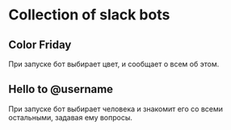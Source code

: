 # Collection of slack bots

## Color Friday

При запуске бот выбирает цвет, и сообщает о всем об этом.


## Hello to @username

При запуске бот выбирает человека и знакомит его со всеми остальными, задавая ему вопросы.
